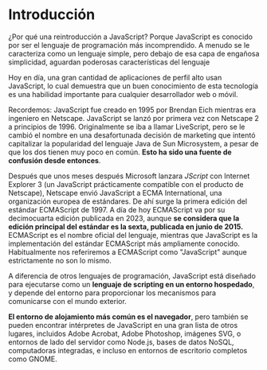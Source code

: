 # Introducción

¿Por qué una reintroducción a JavaScript? Porque JavaScript es conocido por ser el lenguaje de programación más incomprendido. A menudo se le caracteriza como un lenguaje simple, pero debajo de esa capa de engañosa simplicidad, aguardan poderosas características del lenguaje

Hoy en día, una gran cantidad de aplicaciones de perfil alto usan JavaScript, lo cual demuestra que un buen conocimiento de esta tecnología es una habilidad importante para cualquier desarrollador web o móvil.

Recordemos: JavaScript fue creado en 1995 por Brendan Eich mientras era ingeniero en Netscape. JavaScript se lanzó por primera vez con Netscape 2 a principios de 1996. Originalmente se iba a llamar LiveScript, pero se le cambió el nombre en una desafortunada decisión de marketing que intentó capitalizar la popularidad del lenguaje Java de Sun Microsystem, a pesar de que los dos tienen muy poco en común. **Esto ha sido una fuente de confusión desde entonces**.

Después que unos meses después Microsoft lanzara *JScript* con Internet Explorer 3 (un JavaScript prácticamente compatible con el producto de Netscape), Netscape envió JavaScript a ECMA International, una organización europea de estándares. De ahí surge la primera edición del estándar ECMAScript de 1997. A día de hoy ECMAScript va por su decimocuarta edición publicada en 2023, aunque **se considera que la edición principal del estándar es la sexta, publicada en junio de 2015.** ECMAScript es el nombre oficial del lenguaje, mientras que JavaScript es la implementación del estándar ECMAScript más ampliamente conocido. Habitualmente nos referiremos a ECMAScript como "JavaScript" aunque estrictamente no son lo mismo.

A diferencia de otros lenguajes de programación, JavaScript está diseñado para ejecutarse como un **lenguaje de scripting en un entorno hospedado**, y depende del entorno para proporcionar los mecanismos para comunicarse con el mundo exterior.

**El entorno de alojamiento más común es el navegador**, pero también se pueden encontrar intérpretes de JavaScript en una gran lista de otros lugares, incluidos Adobe Acrobat, Adobe Photoshop, imágenes SVG, o entornos de lado del servidor como Node.js, bases de datos NoSQL, computadoras integradas, e incluso en entornos de escritorio completos como GNOME.
